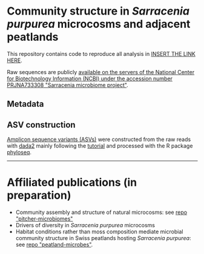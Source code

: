 # Community structure in *Sarracenia purpurea* microcosms and adjacent peatlands
This repository contains code to reproduce all analysis in [INSERT THE LINK HERE](www.unifrtheses.ch).

Raw sequences are publicly [available on the servers of the National Center for Biotechnology Information (NCBI) under the accession number PRJNA733308 "Sarracenia microbiome project"](https://www.ncbi.nlm.nih.gov/bioproject/PRJNA733308).


## Metadata

## ASV construction
[Amplicon sequence variants (ASVs)](https://en.wikipedia.org/wiki/Amplicon_sequence_variant) were constructed from the raw reads with [dada2](https://benjjneb.github.io/dada2/) mainly following the [tutorial](https://benjjneb.github.io/dada2/tutorial.html) and processed with the R package [phyloseq](https://joey711.github.io/phyloseq/index.html).


--------------------
# Affiliated publications (in preparation)
* Community assembly and structure of natural microcosms: see [repo "pitcher-microbiomes"](https://github.com/bathyscapher/pitcher-microbiomes)
* Drivers of diversity in *Sarracenia purpurea* microcosms
* Habitat conditions rather than moss composition mediate microbial community structure in Swiss peatlands hosting *Sarracenia purpurea*: see [repo "peatland-microbes"](https://github.com/bathyscapher/peatland-microbes).
